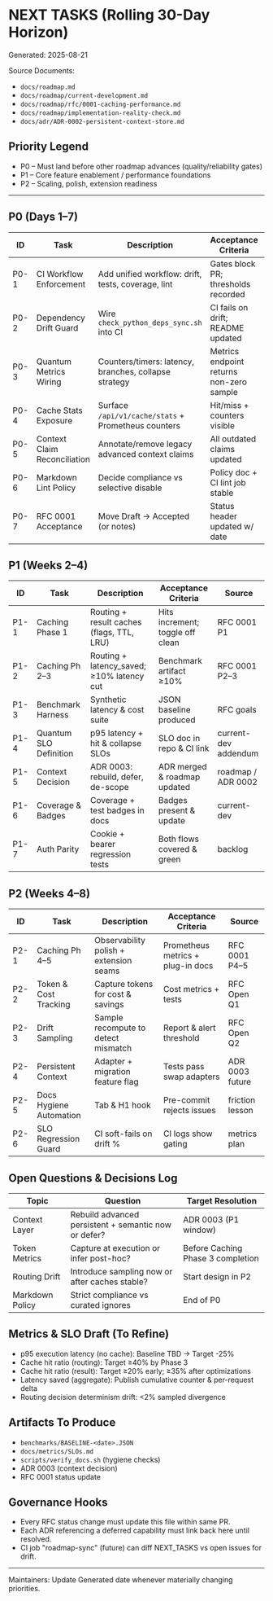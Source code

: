 # NEXT TASKS (Rolling 30-Day Horizon)

Generated: 2025-08-21

Source Documents:
- `docs/roadmap.md`
- `docs/roadmap/current-development.md`
- `docs/roadmap/rfc/0001-caching-performance.md`
- `docs/roadmap/implementation-reality-check.md`
- `docs/adr/ADR-0002-persistent-context-store.md`

## Priority Legend
- P0 – Must land before other roadmap advances (quality/reliability gates)
- P1 – Core feature enablement / performance foundations
- P2 – Scaling, polish, extension readiness

---
## P0 (Days 1–7)

<!-- markdownlint-disable MD013 -->

| ID | Task | Description | Acceptance Criteria | Source |
|----|------|-------------|---------------------|--------|
| P0-1 | CI Workflow Enforcement | Add unified workflow: drift, tests, coverage, lint | Gates block PR; thresholds recorded | roadmap Near-Term |
| P0-2 | Dependency Drift Guard | Wire `check_python_deps_sync.sh` into CI | CI fails on drift; README updated | delivered section |
| P0-3 | Quantum Metrics Wiring | Counters/timers: latency, branches, collapse strategy | Metrics endpoint returns non-zero sample | metrics note |
| P0-4 | Cache Stats Exposure | Surface `/api/v1/cache/stats` + Prometheus counters | Hit/miss + counters visible | RFC 0001 |
| P0-5 | Context Claim Reconciliation | Annotate/remove legacy advanced context claims | All outdated claims updated | ADR 0002 |
| P0-6 | Markdown Lint Policy | Decide compliance vs selective disable | Policy doc + CI lint job stable | roadmap Near-Term |
| P0-7 | RFC 0001 Acceptance | Move Draft → Accepted (or notes) | Status header updated w/ date | RFC 0001 |

<!-- markdownlint-enable MD013 -->

## P1 (Weeks 2–4)

| ID | Task | Description | Acceptance Criteria | Source |
|----|------|-------------|---------------------|--------|
| P1-1 | Caching Phase 1 | Routing + result caches (flags, TTL, LRU) | Hits increment; toggle off clean | RFC 0001 P1 |
| P1-2 | Caching Ph 2–3 | Routing + latency_saved; ≥10% latency cut | Benchmark artifact ≥10% | RFC 0001 P2–3 |
| P1-3 | Benchmark Harness | Synthetic latency & cost suite | JSON baseline produced | RFC goals |
| P1-4 | Quantum SLO Definition | p95 latency + hit & collapse SLOs | SLO doc in repo & CI link | current-dev addendum |
| P1-5 | Context Decision | ADR 0003: rebuild, defer, de-scope | ADR merged & roadmap updated | roadmap / ADR 0002 |
| P1-6 | Coverage & Badges | Coverage + test badges in docs | Badges present & update | current-dev |
| P1-7 | Auth Parity | Cookie + bearer regression tests | Both flows covered & green | backlog |

## P2 (Weeks 4–8)

| ID | Task | Description | Acceptance Criteria | Source |
|----|------|-------------|---------------------|--------|
| P2-1 | Caching Ph 4–5 | Observability polish + extension seams | Prometheus metrics + plug-in docs | RFC 0001 P4–5 |
| P2-2 | Token & Cost Tracking | Capture tokens for cost & savings | Cost metrics + tests | RFC Open Q1 |
| P2-3 | Drift Sampling | Sample recompute to detect mismatch | Report & alert threshold | RFC Open Q2 |
| P2-4 | Persistent Context | Adapter + migration feature flag | Tests pass swap adapters | ADR 0003 future |
| P2-5 | Docs Hygiene Automation | Tab & H1 hook | Pre-commit rejects issues | friction lesson |
| P2-6 | SLO Regression Guard | CI soft-fails on drift % | CI logs show gating | metrics plan |

## Open Questions & Decisions Log

| Topic | Question | Target Resolution |
|-------|----------|-------------------|
| Context Layer | Rebuild advanced persistent + semantic now or defer? | ADR 0003 (P1 window) |
| Token Metrics | Capture at execution or infer post-hoc? | Before Caching Phase 3 completion |
| Routing Drift | Introduce sampling now or after caches stable? | Start design in P2 |
| Markdown Policy | Strict compliance vs curated ignores | End of P0 |

## Metrics & SLO Draft (To Refine)
- p95 execution latency (no cache): Baseline TBD → Target -25%
- Cache hit ratio (routing): Target ≥40% by Phase 3
- Cache hit ratio (result): Target ≥20% early; ≥35% after optimizations
- Latency saved (aggregate): Publish cumulative counter & per-request delta
- Routing decision determinism drift: <2% sampled divergence

## Artifacts To Produce
- `benchmarks/BASELINE-<date>.JSON`
- `docs/metrics/SLOs.md`
- `scripts/verify_docs.sh` (hygiene checks)
- ADR 0003 (context decision)
- RFC 0001 status update

## Governance Hooks
- Every RFC status change must update this file within same PR.
- Each ADR referencing a deferred capability must link back here until resolved.
- CI job "roadmap-sync" (future) can diff NEXT_TASKS vs open issues for drift.

---
Maintainers: Update Generated date whenever materially changing priorities.
